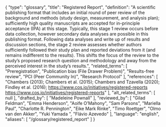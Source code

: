{
    "type": "glossary",
    "title": "Registered Report",
    "definition": "A scientific publishing format that includes an initial round of peer review of the background and methods (study design, measurement, and analysis plan); sufficiently high quality manuscripts are accepted for in-principle acceptance (IPA) at this stage. Typically, this stage 1 review occurs before data collection, however secondary data analyses are possible in this publishing format. Following data analyses and write up of results and discussion sections, the stage 2 review assesses whether authors sufficiently followed their study plan and reported deviations from it (and remains indifferent to the results). This shifts the focus of the review to the study’s proposed research question and methodology and away from the perceived interest in the study’s results.",
    "related_terms": [
        "Preregistration",
        "Publication bias (File Drawer Problem)",
        "Results-free review",
        "PCI (Peer Community In)",
        "Research Protocol"
    ],
    "references": [
        "Chambers (2013); Chambers et al. (2015); Chambers and Tzavella (2020); Findley et al. (2016); https://www.cos.io/initiatives/registered-reports https://www.cos.io/initiatives/registered-reports"
    ],
    "alt_related_terms": [
        null
    ],
    "drafted_by": [
        "Madeleine Pownall"
    ],
    "reviewed_by": [
        "Gilad Feldman",
        "Emma Henderson",
        "Aoife O’Mahony",
        "Sam Parsons",
        "Mariella Paul",
        "Charlotte R. Pennington",
        "Eike Mark Rinke",
        "Timo Roettger",
        "Olmo van den Akker",
        "Yuki Yamada ",
        "Flávio Azevedo"
    ],
    "language": "english",
    "aliases": [
        "/glossary/registered_report"
    ]
}
